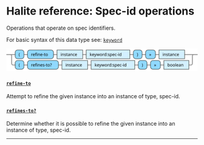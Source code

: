 <!---
  This markdown file was generated. Do not edit.
  -->

# Halite reference: Spec-id operations

Operations that operate on spec identifiers.

For basic syntax of this data type see: [`keyword`](halite_basic-syntax-reference.md#keyword)

!["spec-id-op"](../halite-bnf-diagrams/spec-id-op.svg)

#### [`refine-to`](halite_full-reference.md#refine-to)

Attempt to refine the given instance into an instance of type, spec-id.

#### [`refines-to?`](halite_full-reference.md#refines-to_Q)

Determine whether it is possible to refine the given instance into an instance of type, spec-id.

---
